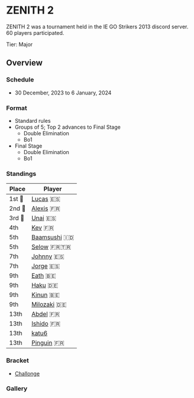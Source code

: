 # ZENITH 2

ZENITH 2 was a tournament held in the IE GO Strikers 2013 discord server.
60 players participated.

Tier: Major

## Overview

### Schedule
- 30 December, 2023 to 6 January, 2024

### Format
- Standard rules
- Groups of 5; Top 2 advances to Final Stage
  - Double Elimination
  - Bo1 
- Final Stage
  - Double Elimination
  - Bo1

### Standings

|Place|Player|
|-|-|
|1st :1st_place_medal:|[Lucas](../../players/spanish/lucas.md) :es:|
|2nd :2nd_place_medal:|[Alexis](../../players/french/alexisl.md) :fr:|
|3rd :3rd_place_medal:|[Unai](../../players/spanish/unaii.md) :es:|
|4th|[Kev](../../players/french/kevnox.md) :fr:|
|5th|[Baamsushi](../../players/indonesian/baamsushi.md) :indonesia:|
|5th|[Selow](../../players/french/$elow.md) :fr::tr:|
|7th|[Johnny](../../players/spanish/johnny.md) :es:|
|7th|[Jorge](../../players/spanish/jorge.md) :es:|
|9th|[Eath](../../players/belgian/eath.md) :belgium:|
|9th|[Haku](../../players/german/haku.md) :de:|
|9th|[Kinun](../../players/belgian/kinun.md) :belgium:|
|9th|[Milozaki](../../players/german/milozaki.md) :de:|
|13th|[Abdel](../../players/french/abdel.md) :fr:|
|13th|[Ishido](../../players/french/ishido.md) :fr:|
|13th|[katu6](../../players/japanese/katu6.md)|
|13th|[Pinguin](../../players/french/pinguin.md) :fr:|

### Bracket
- [Challonge](https://challonge.com/qbji2btt)

### Gallery